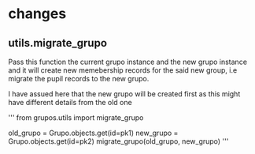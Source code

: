 # changes

## utils.migrate_grupo

Pass this function the current grupo instance and the new grupo instance and it will
create new memebership records for the said new group, i.e migrate the pupil records to
the new grupo.

I have assued here that the new grupo will be created first as this might have
different details from the old one

'''
from grupos.utils import migrate_grupo

old_grupo = Grupo.objects.get(id=pk1)
new_grupo = Grupo.objects.get(id=pk2)
migrate_grupo(old_grupo, new_grupo)
'''
